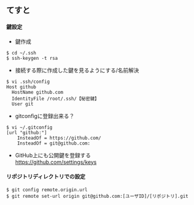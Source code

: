 ## てすと
#### 鍵設定

- 鍵作成
```
$ cd ~/.ssh
$ ssh-keygen -t rsa
```

- 接続する際に作成した鍵を見るようにする/名前解決
```
$ vi .ssh/config
Host github
  HostName github.com
  IdentityFile /root/.ssh/【秘密鍵】
  User git
```

- gitconfigに登録出来る？
```
$ vi ~/.gitconfig
[url "github:"]
    InsteadOf = https://github.com/
    InsteadOf = git@github.com:
```

- GitHub上にも公開鍵を登録する  
https://github.com/settings/keys

#### リポジトリディレクトリでの設定
```
$ git config remote.origin.url
$ git remote set-url origin git@github.com:[ユーザID]/[リポジトリ].git
```
